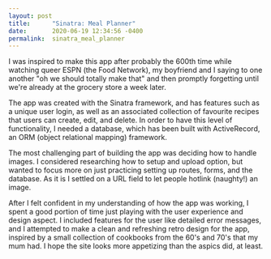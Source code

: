```yaml
---
layout: post
title:      "Sinatra: Meal Planner"
date:       2020-06-19 12:34:56 -0400
permalink:  sinatra_meal_planner
---
```



I was inspired to make this app after probably the 600th time while watching queer ESPN (the Food Network), my boyfriend and I saying to one another "oh we should totally make that" and then promptly forgetting until we're already at the grocery store a week later.

The app was created with the Sinatra framework, and has features such as a unique user login, as well as an associated collection of favourite recipes that users can create, edit, and delete. In order to have this level of functionality, I needed a database, which has been built with ActiveRecord, an ORM (object relational mapping) framework.

The most challenging part of building the app was deciding how to handle images. I considered researching how to setup and upload option, but wanted to focus more on just practicing setting up routes, forms, and the database. As it is I settled on a URL field to let people hotlink (naughty!) an image.

After I felt confident in my understanding of how the app was working, I spent a good portion of time just playing with the user experience and design aspect. I included features for the user like detailed error messages, and I attempted to make a clean and refreshing retro design for the app, inspired by a small collection of cookbooks from the 60's and 70's that my mum had. I hope the site looks more appetizing than the aspics did, at least.